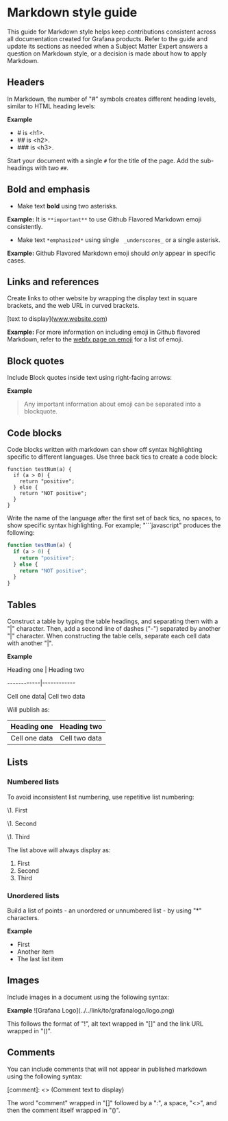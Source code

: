 # Markdown style guide

This guide for Markdown style helps keep contributions consistent across all documentation
created for Grafana products. Refer to the guide and update its sections as needed when a
Subject Matter Expert answers a question on Markdown style, or a decision is made about
how to apply Markdown.

## Headers

In Markdown, the number of "#" symbols creates different heading levels, similar to
HTML heading levels:

**Example**

* \# is \<h1>.
* \#\# is \<h2>.
* \#\#\# is \<h3>.

Start your document with a single ``#`` for the title of the page. Add the sub-headings with two ``##``.

## Bold and emphasis

* Make text **bold** using two asterisks.

**Example:** It is ``**important**`` to use Github Flavored Markdown emoji consistently.

* Make text ``*emphasized*`` using single `` _underscores_`` or a single asterisk.

**Example:** Github Flavored Markdown emoji should _only_ appear in specific cases.


## Links and references

Create links to other website by wrapping the display text in square brackets, and
the web URL in curved brackets.

\[text to display](www.website.com)

**Example:** For more information on including emoji in Github flavored Markdown, refer to the [webfx page on emoji](https://www.webfx.com/tools/emoji-cheat-sheet/) for a list of emoji.

## Block quotes

Include Block quotes inside text using right-facing arrows:

**Example**

> Any important information
> about emoji can be separated into
> a blockquote.

## Code blocks

Code blocks written with markdown can show off syntax highlighting specific
to different languages. Use three back tics to create a code block:

```
function testNum(a) {
  if (a > 0) {
    return "positive";
  } else {
    return "NOT positive";
  }
}
```

Write the name of the language after the first set of back tics, no spaces,
to show specific syntax highlighting. For example; "\```javascript" produces the following:

```javascript
function testNum(a) {
  if (a > 0) {
    return "positive";
  } else {
    return "NOT positive";
  }
}
```
## Tables

Construct a table by typing the table headings, and separating them with
a "|" character. Then, add a second line of dashes ("-") separated by
another "|" character. When constructing the table cells, separate each cell data with another
"|".

**Example**

Heading one | Heading two

\------------|------------

Cell one data| Cell two data

Will publish as:

Heading one | Heading two
------------|------------
Cell one data| Cell two data

## Lists

### Numbered lists

To avoid inconsistent list numbering, use repetitive list numbering:

\1. First

\1. Second

\1. Third

The list above will always display as:

1. First
2. Second
3. Third

### Unordered lists

Build a list of points - an unordered or unnumbered list - by
using "\*" characters.

**Example**

* First
* Another item
* The last list item

## Images

Include images in a document using the following syntax:

**Example** \!\[Grafana Logo](../../link/to/grafanalogo/logo.png)

This follows the format of "!", alt text wrapped in "[]" and the link URL wrapped in "()".

## Comments

You can include comments that will not appear in published markdown using the
following syntax:

\[comment]: <> (Comment text to display)

The word "comment" wrapped in "[]" followed by a ":", a space, "<>", and then
the comment itself wrapped in "()".
